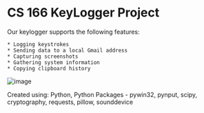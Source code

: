 # CS 166 KeyLogger Project 

Our keylogger supports the following features:

    * Logging keystrokes
    * Sending data to a local Gmail address
    * Capturing screenshots
    * Gathering system information
    * Copying clipboard history

![image](https://user-images.githubusercontent.com/60593060/118225212-8906ec80-b439-11eb-9267-80bee6836c66.png)

Created using:
Python, Python Packages - pywin32, pynput, scipy, cryptography, requests, pillow, sounddevice
